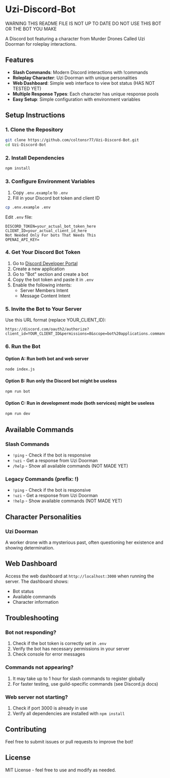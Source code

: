 # Uzi-Discord-Bot

WARNING THIS README FILE IS NOT UP TO DATE DO NOT USE THIS BOT OR THE BOT YOU MAKE

A Discord bot featuring a character from Murder Drones Called Uzi Doorman for roleplay interactions.

## Features

- **Slash Commands**: Modern Discord interactions with !commands
- **Roleplay Character**: Uzi Doorman with unique personalities
- **Web Dashboard**: Simple web interface to view bot status (HAS NOT TESTED YET)
- **Multiple Response Types**: Each character has unique response pools
- **Easy Setup**: Simple configuration with environment variables

## Setup Instructions

### 1. Clone the Repository
```bash
git clone https://github.com/coltonsr77/Uzi-Discord-Bot.git
cd Uzi-Discord-Bot
```

### 2. Install Dependencies
```bash
npm install
```

### 3. Configure Environment Variables
1. Copy `.env.example` to `.env`
2. Fill in your Discord bot token and client ID

```bash
cp .env.example .env
```

Edit `.env` file:
```
DISCORD_TOKEN=your_actual_bot_token_here
CLIENT_ID=your_actual_client_id_here
Not Needed Only For bots That Needs This
OPENAI_API_KEY=
```

### 4. Get Your Discord Bot Token
1. Go to [Discord Developer Portal](https://discord.com/developers/applications)
2. Create a new application
3. Go to "Bot" section and create a bot
4. Copy the bot token and paste it in `.env`
5. Enable the following intents:
   - Server Members Intent
   - Message Content Intent

### 5. Invite the Bot to Your Server
Use this URL format (replace YOUR_CLIENT_ID):
```
https://discord.com/oauth2/authorize?client_id=YOUR_CLIENT_ID&permissions=8&scope=bot%20applications.commands
```

### 6. Run the Bot

#### Option A: Run both bot and web server
```bash
node index.js
```

#### Option B: Run only the Discord bot might be useless
```bash
npm run bot
```

#### Option C: Run in development mode (both services) might be useless
```bash
npm run dev
```

## Available Commands

### Slash Commands
- `!ping` - Check if the bot is responsive
- `!uzi` - Get a response from Uzi Doorman
- `/help` - Show all available commands (NOT MADE YET)

### Legacy Commands (prefix: !)
- `!ping` - Check if the bot is responsive
- `!uzi` - Get a response from Uzi Doorman
- `!help` - Show available commands (NOT MADE YET)

## Character Personalities

### Uzi Doorman
A worker drone with a mysterious past, often questioning her existence and showing determination.

## Web Dashboard
Access the web dashboard at `http://localhost:3000` when running the server. The dashboard shows:
- Bot status
- Available commands
- Character information

## Troubleshooting

### Bot not responding?
1. Check if the bot token is correctly set in `.env`
2. Verify the bot has necessary permissions in your server
3. Check console for error messages

### Commands not appearing?
1. It may take up to 1 hour for slash commands to register globally
2. For faster testing, use guild-specific commands (see Discord.js docs)

### Web server not starting?
1. Check if port 3000 is already in use
2. Verify all dependencies are installed with `npm install`

## Contributing
Feel free to submit issues or pull requests to improve the bot!

## License
MIT License - feel free to use and modify as needed.
